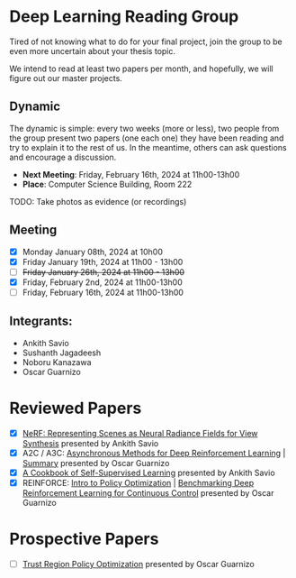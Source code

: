 # Deep Learning Reading Group

Tired of not knowing what to do for your final project, join the group to be even more uncertain about your thesis topic.

We intend to read at least two papers per month, and hopefully, we will figure out our master projects.

## Dynamic
The dynamic is simple: every two weeks (more or less), two people from the group present two papers (one each one) they have been reading and try to explain it to the rest of us. In the meantime, others can ask questions and encourage a discussion.

- **Next Meeting**: Friday, February 16th, 2024 at 11h00-13h00
- **Place**: Computer Science Building, Room 222

TODO: Take photos as evidence (or recordings)

## Meeting
- [x] Monday January 08th, 2024 at 10h00
- [x] Friday January 19th, 2024 at 11h00 - 13h00
- [ ] ~~Friday January 26th, 2024 at 11h00 - 13h00~~
- [x] Friday, February 2nd, 2024 at 11h00-13h00
- [ ] Friday, February 16th, 2024 at 11h00-13h00

## Integrants:
- Ankith Savio
- Sushanth Jagadeesh
- Noboru Kanazawa
- Oscar Guarnizo

# Reviewed Papers
- [x] [NeRF: Representing Scenes as Neural Radiance Fields for View Synthesis](https://arxiv.org/pdf/2003.08934.pdf) presented by Ankith Savio
- [x] A2C / A3C: [Asynchronous Methods for Deep Reinforcement Learning](https://arxiv.org/abs/1602.01783) | [Summary](https://github.com/ZosoV/rl_comparison/blob/main/notes/002_A2C_A3C.md) presented by Oscar Guarnizo
- [x] [A Cookbook of Self-Supervised Learning](https://arxiv.org/pdf/2304.12210.pdf) presented by Ankith Savio
- [x] REINFORCE: [Intro to Policy Optimization](https://spinningup.openai.com/en/latest/spinningup/rl_intro3.html) | [Benchmarking Deep Reinforcement Learning for Continuous Control](https://arxiv.org/abs/1604.06778) presented by Oscar Guarnizo

# Prospective Papers
- [ ] [Trust Region Policy Optimization](https://arxiv.org/pdf/1502.05477.pdf) presented by Oscar Guarnizo






